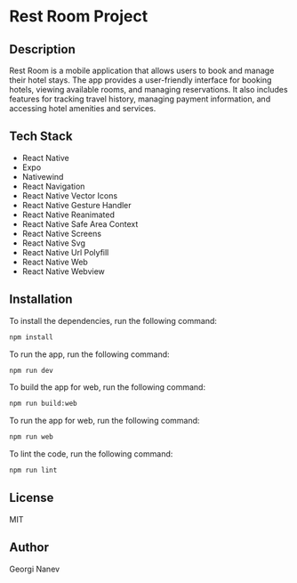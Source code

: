 # Rest Room Project

## Description

Rest Room is a mobile application that allows users to book and manage their hotel stays. The app provides a user-friendly interface for booking hotels, viewing available rooms, and managing reservations. It also includes features for tracking travel history, managing payment information, and accessing hotel amenities and services.

## Tech Stack

- React Native
- Expo
- Nativewind
- React Navigation
- React Native Vector Icons
- React Native Gesture Handler
- React Native Reanimated
- React Native Safe Area Context
- React Native Screens
- React Native Svg
- React Native Url Polyfill
- React Native Web
- React Native Webview

## Installation

To install the dependencies, run the following command:

```bash
npm install
```

To run the app, run the following command:

```bash
npm run dev
```

To build the app for web, run the following command:

```bash
npm run build:web
```

To run the app for web, run the following command:

```bash
npm run web
```

To lint the code, run the following command:

```bash
npm run lint
```

## License

MIT

## Author

Georgi Nanev
